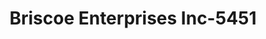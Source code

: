 ---
f_zip-code: 32025
f_state-code: FL
title: Briscoe Enterprises Inc-5451
f_phone: 386-752-7828
f_city-only: Lake City
f_address: 110 Sw Main Blvd Ste 100 Lake City
f_location-unique-id: '5451'
slug: briscoe-enterprises-inc-5451
updated-on: '2024-05-30T13:46:58.046Z'
created-on: '2024-05-30T13:36:59.803Z'
published-on: '2024-05-30T13:54:32.469Z'
f_city-state: cms/city/lake-city-fl.md
f_company: cms/company/briscoe-enterprises-inc.md
f_state: cms/state/florida.md
layout: '[payday-loan].html'
tags: payday-loan
---